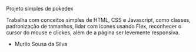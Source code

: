 Projeto simples de pokedex

Trabalha com conceitos simples de HTML, CSS e Javascript, como classes, padronização de tamanhos, lidar com icones usando Flex, reconhecer o cursor do mouse e clickes, além de a página ser levemente responsiva.

- Murilo Sousa da Silva